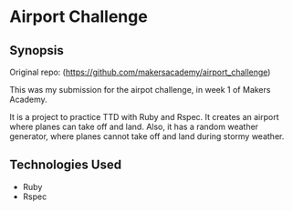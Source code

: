 Airport Challenge
=======================

## Synopsis

Original repo: (https://github.com/makersacademy/airport_challenge)

This was my submission for the airpot challenge, in week 1 of Makers Academy.

It is a project to practice TTD with Ruby and Rspec. It creates an airport where planes can take off and land. Also, it has a random weather generator, where planes cannot take off and land during stormy weather.

## Technologies Used

- Ruby
- Rspec
